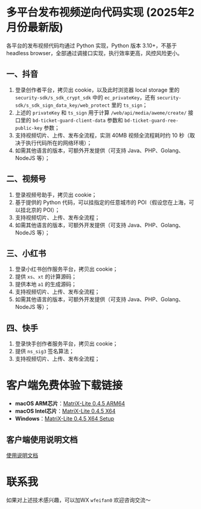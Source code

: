 # 多平台发布视频逆向代码实现 (2025年2月份最新版)

各平台的发布视频代码均通过 Python 实现，Python 版本 3.10+，不基于 headless browser，全部通过调接口实现，执行效率更高，风控风险更小。

## 一、抖音
1. 登录创作者平台，拷贝出 cookie，以及此时浏览器 local storage 里的 `security-sdk/s_sdk_crypt_sdk` 中的 `ec_privateKey`，还有 `security-sdk/s_sdk_sign_data_key/web_protect` 里的 `ts_sign`；
2. 上述的 `privateKey` 和 `ts_sign` 用于计算 `/web/api/media/aweme/create/` 接口里的 `bd-ticket-guard-client-data` 参数和 `bd-ticket-guard-ree-public-key` 参数；
3. 支持视频切片、上传、发布全流程，实测 40MB 视频全流程耗时约 10 秒（取决于执行代码所在的网络环境）；
4. 如需其他语言的版本，可额外开发提供（可支持 Java、PHP、Golang、NodeJS 等）；

## 二、视频号
1. 登录视频号助手，拷贝出 cookie；
2. 基于提供的 Python 代码，可以挂指定的任意城市的 POI（假设您在上海，可以挂北京的 POI）；
3. 支持视频切片、上传、发布全流程；
4. 如需其他语言的版本，可额外开发提供（可支持 Java、PHP、Golang、NodeJS 等）；

## 三、小红书
1. 登录小红书创作服务平台，拷贝出 cookie；
2. 提供 `xs`、`xt` 的计算源码；
3. 提供本地 `a1` 的生成源码；
4. 支持视频切片、上传、发布全流程；
5. 如需其他语言的版本，可额外开发提供（可支持 Java、PHP、Golang、NodeJS 等）；

## 四、快手
1. 登录快手创作者服务平台，拷贝出 cookie；
2. 提供 `ns_sig3` 签名算法；
3. 支持视频切片、上传、发布全流程；

# 客户端免费体验下载链接

- **macOS ARM芯片**：[MatriX-Lite 0.4.5 ARM64](https://sense-video.oss-cn-hangzhou.aliyuncs.com/wsb/matrix/MatriX-Lite-0.4.5-arm64.dmg)
- **macOS Intel芯片**：[MatriX-Lite 0.4.5 X64](https://sense-video.oss-cn-hangzhou.aliyuncs.com/wsb/matrix/MatriX-Lite-0.4.5-x64.dmg)
- **Windows**：[MatriX-Lite 0.4.5 X64 Setup](https://sense-video.oss-cn-hangzhou.aliyuncs.com/wsb/matrix/matrix-lite-0.4.5-x64-setup.exe)
## 客户端使用说明文档
[使用说明文档](https://hcnspeemjow3.feishu.cn/docx/Qo1cdvG3nogIRVx6BYkcdTpsn8b)

# 联系我

如果对上述技术感兴趣，可以加WX `wfeifan0` 欢迎咨询交流～

